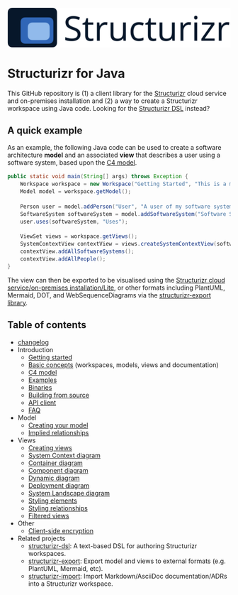 ![Structurizr](docs/images/structurizr-banner.png)

# Structurizr for Java

This GitHub repository is (1) a client library for the [Structurizr](https://structurizr.com) cloud service and on-premises installation
and (2) a way to create a Structurizr workspace using Java code. Looking for the [Structurizr DSL](https://github.com/structurizr/dsl) instead?

## A quick example

As an example, the following Java code can be used to create a software architecture __model__ and an associated __view__ that describes a user using a software system, based upon the [C4 model](https://c4model.com).

```java
public static void main(String[] args) throws Exception {
    Workspace workspace = new Workspace("Getting Started", "This is a model of my software system.");
    Model model = workspace.getModel();
    
    Person user = model.addPerson("User", "A user of my software system.");
    SoftwareSystem softwareSystem = model.addSoftwareSystem("Software System", "My software system.");
    user.uses(softwareSystem, "Uses");
    
    ViewSet views = workspace.getViews();
    SystemContextView contextView = views.createSystemContextView(softwareSystem, "SystemContext", "An example of a System Context diagram.");
    contextView.addAllSoftwareSystems();
    contextView.addAllPeople();
}
```

The view can then be exported to be visualised using the [Structurizr cloud service/on-premises installation/Lite](https://structurizr.com),
or other formats including PlantUML, Mermaid, DOT, and WebSequenceDiagrams via the [structurizr-export library](https://github.com/structurizr/export).

## Table of contents

* [changelog](docs/changelog.md)
* Introduction
    * [Getting started](docs/getting-started.md)
    * [Basic concepts](https://structurizr.com/help/concepts) (workspaces, models, views and documentation)
    * [C4 model](https://c4model.com)
    * [Examples](https://github.com/structurizr/examples)
    * [Binaries](docs/binaries.md)
    * [Building from source](docs/building.md)
    * [API client](docs/api-client.md)
    * [FAQ](docs/faq.md)
* Model
	* [Creating your model](docs/model.md)
	* [Implied relationships](docs/implied-relationships.md)
* Views
	* [Creating views](docs/views.md)
    * [System Context diagram](docs/system-context-diagram.md)
    * [Container diagram](docs/container-diagram.md)
    * [Component diagram](docs/component-diagram.md)
    * [Dynamic diagram](docs/dynamic-diagram.md)
    * [Deployment diagram](docs/deployment-diagram.md)
    * [System Landscape diagram](docs/system-landscape-diagram.md)
    * [Styling elements](docs/styling-elements.md)
    * [Styling relationships](docs/styling-relationships.md)
    * [Filtered views](docs/filtered-views.md)
* Other
    * [Client-side encryption](docs/client-side-encryption.md)
* Related projects
    * [structurizr-dsl](https://github.com/structurizr/dsl): A text-based DSL for authoring Structurizr workspaces.
    * [structurizr-export](https://github.com/structurizr/export): Export model and views to external formats (e.g. PlantUML, Mermaid, etc).
    * [structurizr-import](https://github.com/structurizr/import): Import Markdown/AsciiDoc documentation/ADRs into a Structurizr workspace.

